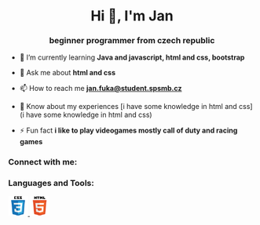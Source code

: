 <h1 align="center">Hi 👋, I'm Jan</h1>
<h3 align="center">beginner programmer from czech republic</h3>

- 🌱 I’m currently learning **Java and javascript, html and css, bootstrap**

- 💬 Ask me about **html and css**

- 📫 How to reach me **jan.fuka@student.spsmb.cz**

- 📄 Know about my experiences [i have some knowledge in html and css](i have some knowledge in html and css)

- ⚡ Fun fact **i like to play videogames mostly call of duty and racing games**

<h3 align="left">Connect with me:</h3>
<p align="left">
</p>

<h3 align="left">Languages and Tools:</h3>
<p align="left"> <a href="https://www.w3schools.com/css/" target="_blank" rel="noreferrer"> <img src="https://raw.githubusercontent.com/devicons/devicon/master/icons/css3/css3-original-wordmark.svg" alt="css3" width="40" height="40"/> </a> <a href="https://www.w3.org/html/" target="_blank" rel="noreferrer"> <img src="https://raw.githubusercontent.com/devicons/devicon/master/icons/html5/html5-original-wordmark.svg" alt="html5" width="40" height="40"/> </a> </p>
